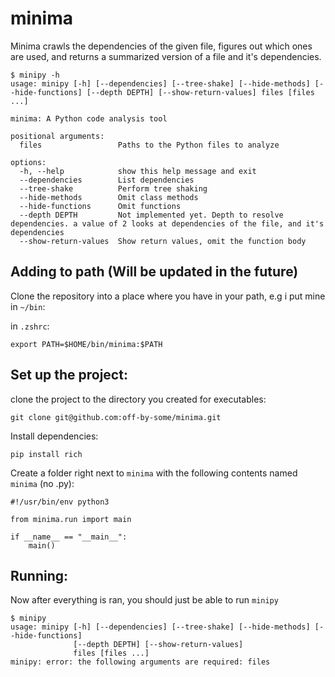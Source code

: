 # minima
Minima crawls the dependencies of the given file, figures out which ones are used, and returns a summarized version of a file and it's dependencies.

```
$ minipy -h
usage: minipy [-h] [--dependencies] [--tree-shake] [--hide-methods] [--hide-functions] [--depth DEPTH] [--show-return-values] files [files ...]

minima: A Python code analysis tool

positional arguments:
  files                 Paths to the Python files to analyze

options:
  -h, --help            show this help message and exit
  --dependencies        List dependencies
  --tree-shake          Perform tree shaking
  --hide-methods        Omit class methods
  --hide-functions      Omit functions
  --depth DEPTH         Not implemented yet. Depth to resolve dependencies. a value of 2 looks at dependencies of the file, and it's dependencies
  --show-return-values  Show return values, omit the function body
```


## Adding to path (Will be updated in the future)

Clone the repository into a place where you have in your path, e.g i put mine in `~/bin`:

in `.zshrc`:
```
export PATH=$HOME/bin/minima:$PATH
```

## Set up the project:
clone the project to the directory you created for executables:
```
git clone git@github.com:off-by-some/minima.git
```

Install dependencies: 
```shell
pip install rich
```

Create a folder right next to `minima` with the following contents named `minima` (no .py):
```
#!/usr/bin/env python3

from minima.run import main

if __name__ == "__main__":
    main()
```

## Running: 
Now after everything is ran, you should just be able to run `minipy`
```
$ minipy
usage: minipy [-h] [--dependencies] [--tree-shake] [--hide-methods] [--hide-functions]
              [--depth DEPTH] [--show-return-values]
              files [files ...]
minipy: error: the following arguments are required: files
```